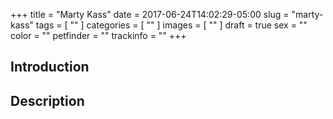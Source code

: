 +++
title = "Marty Kass"
date = 2017-06-24T14:02:29-05:00
slug = "marty-kass"
tags = [
	""
]
categories = [
	""
]
images = [
	""
]
draft = true
sex = ""
color = ""
petfinder = ""
trackinfo = ""
+++

## Introduction

## Description